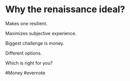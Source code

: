 # Why the renaissance ideal?

Makes one resilient.

Maximizes subjective experience.

Biggest challenge is money.

Different options.

Which is right for you?

\#Money #evernote

